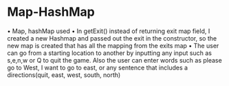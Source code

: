 # Map-HashMap
•	Map, hashMap used
•	In getExit() instead of returning exit map field, I created a new Hashmap and passed out the exit in the constructor,
so the new map is created that has all the mapping  from the exits map
•	The user can go from a starting location to another by inputting any input such as s,e,n,w or Q to quit the game. 
Also the user can enter words such as please go to West, I want to go to east,
or any sentence that includes a directions(quit, east, west, south, north)

